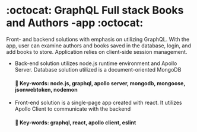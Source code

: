 # :octocat: GraphQL Full stack Books and Authors -app :octocat:

Front- and backend solutions with emphasis on utilizing GraphQL. With the app, user can examine authors and books saved in the database, login, and add books to store. Application relies on client-side session management.

- Back-end solution utilizes node.js runtime environment and Apollo Server. Database solution utilized is a document-oriented MongoDB
  #### 🔖 Key-words: node.js, graphql, apollo server, mongodb, mongoose, jsonwebtoken, nodemon
- Front-end solution is a single-page app created with react. It utilizes Apollo Client to communicate with the backend
  #### 🔖 Key-words: graphql, react, apollo client, eslint
